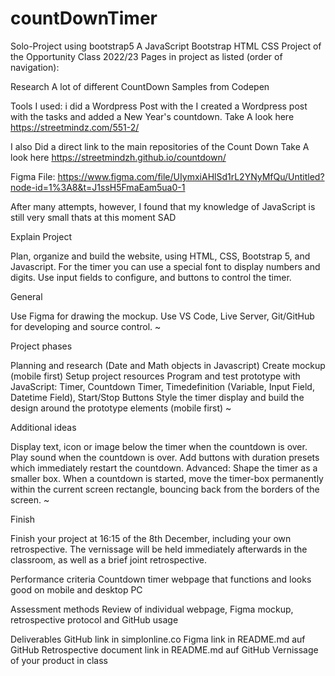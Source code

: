 

# countDownTimer


Solo-Project using bootstrap5
A JavaScript Bootstrap HTML CSS Project of the Opportunity Class 2022/23
Pages in project as listed (order of navigation):

Research
A lot of different CountDown Samples from Codepen

Tools I used:
i did a Wordpress Post with the 
I created a Wordpress post with the tasks and added a New Year's countdown.
Take A look here https://streetmindz.com/551-2/

I also Did a direct link to the main repositories of the Count Down
Take A look here https://streetmindzh.github.io/countdown/

Figma File: https://www.figma.com/file/UIymxiAHlSd1rL2YNyMfQu/Untitled?node-id=1%3A8&t=J1ssH5FmaEam5ua0-1

After many attempts, however, I found that my knowledge of JavaScript is still very small thats at this moment SAD




Explain Project


Plan, organize and build the website, using HTML, CSS, Bootstrap 5, and Javascript. For the timer you can use a special font to display numbers and digits. Use input fields to configure, and buttons to control the timer.


General

Use Figma for drawing the mockup.
Use VS Code, Live Server, Git/GitHub for developing and source control.
~

Project phases

Planning and research (Date and Math objects in Javascript)
Create mockup (mobile first)
Setup project resources
Program and test prototype with JavaScript: Timer, Countdown Timer, Timedefinition (Variable, Input Field, Datetime Field), Start/Stop Buttons
Style the timer display and build the design around the prototype elements (mobile first)
~

Additional ideas

Display text, icon or image below the timer when the countdown is over.
Play sound when the countdown is over.
Add buttons with duration presets which immediately restart the countdown.
Advanced: Shape the timer as a smaller box. When a countdown is started, move the timer-box permanently within the current screen rectangle, bouncing back from the borders of the screen.
~

Finish

Finish your project at 16:15 of the 8th December, including your own retrospective. The vernissage will be held immediately afterwards in the classroom, as well as a brief joint retrospective.

Performance criteria
Countdown timer webpage that functions and looks good on mobile and desktop PC

Assessment methods
Review of individual webpage, Figma mockup, retrospective protocol and GitHub usage

Deliverables
GitHub link in simplonline.co
Figma link in README.md auf GitHub
Retrospective document link in README.md auf GitHub
Vernissage of your product in class